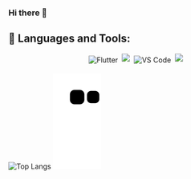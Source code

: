 ### Hi there 👋
## 🧰 Languages and Tools:
<p align="center">
<img src="https://www.google.com/url?sa=i&url=https%3A%2F%2Fpixlok.com%2Fimages%2Fflutter-logo-png-image-free-download%2F&psig=AOvVaw2rj_xjmMa_LaLnzohcN1dj&ust=1642846912217000&source=images&cd=vfe&ved=0CAsQjRxqFwoTCIiG_ObPwvUCFQAAAAAdAAAAABAJ" alt="Flutter" height="40" style="vertical-align:top; margin:4px">
<img src="https://www.google.com/url?sa=i&url=https%3A%2F%2Fwww.pngindir.com%2Fpng-td7853%2F&psig=AOvVaw1umiEGzQciwDMbVtUY4xBk&ust=1642846948172000&source=images&cd=vfe&ved=0CAsQjRxqFwoTCMjq4_jPwvUCFQAAAAAdAAAAABAD">
<img src="https://w7.pngwing.com/pngs/203/252/png-transparent-python-javascript-programming-language-c-others-angle-text-logo.png" alt="VS Code" height="40" style="vertical-align:top; margin:4px">
 <img src=![png-transparent-unity-computer-icons-software-development-kit-others-angle-triangle-logo](https://user-images.githubusercontent.com/79598598/150511139-f41f2951-c5bb-4cf3-a8df-4e02901f46e7.png)>
</p>

![Top Langs](https://github-readme-stats.vercel.app/api/top-langs/?username=dorukarslan&hide=Objective-C,assembly&theme=tokyonight)
![snake svg](https://github.com/dorukarslan/dorukarslan/blob/output/github-contribution-grid-snake.svg)
<!--
**dorukarslan/dorukarslan** is a ✨ _special_ ✨ repository because its `README.md` (this file) appears on your GitHub profile.

Here are some ideas to get you started:

- 🔭 I’m currently working on ...
- 🌱 I’m currently learning ...
- 👯 I’m looking to collaborate on ...
- 🤔 I’m looking for help with ...
- 💬 Ask me about ...
- 📫 How to reach me: ...
- 😄 Pronouns: ...
- ⚡ Fun fact: ...
- ![snake svg](https://github.com/YOUR_USERNAME/YOUR_USERNAME/blob/output/github-contribution-grid-snake.svg)
